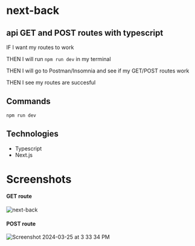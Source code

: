 # next-back

## api GET and POST routes with typescript 

IF I want my routes to work 

THEN I will run ``` npm run dev ``` in my terminal

THEN I will go to Postman/Insomnia and see if my GET/POST routes work

THEN I see my routes are succesful 

## Commands 
``` npm run dev ```
## Technologies 

- Typescript
- Next.js

# Screenshots 
#### GET route
![next-back](https://github.com/RhettRoseman/next-back/assets/140462841/14cc2561-5191-4718-b8d7-0098a350971a)


#### POST route
![Screenshot 2024-03-25 at 3 33 34 PM](https://github.com/RhettRoseman/next-back/assets/140462841/9a9279cb-1487-4a7a-a489-0ad865dffdb4)

